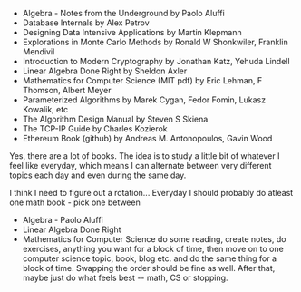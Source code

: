 - Algebra - Notes from the Underground by Paolo Aluffi
- Database Internals by Alex Petrov
- Designing Data Intensive Applications by Martin Klepmann
- Explorations in Monte Carlo Methods by Ronald W Shonkwiler, Franklin Mendivil
- Introduction to Modern Cryptography by Jonathan Katz, Yehuda Lindell
- Linear Algebra Done Right by Sheldon Axler
- Mathematics for Computer Science (MIT pdf) by Eric Lehman, F Thomson, Albert Meyer
- Parameterized Algorithms by Marek Cygan, Fedor Fomin, Lukasz Kowalik, etc
- The Algorithm Design Manual by Steven S Skiena
- The TCP-IP Guide by Charles Kozierok
- Ethereum Book (github) by Andreas M. Antonopoulos, Gavin Wood

Yes, there are a lot of books.
The idea is to study a little bit of whatever I feel like everyday, which means I can alternate between very different topics each day and even during the same day.


I think I need to figure out a rotation...
Everyday I should probably do atleast one math book - pick one between
- Algebra - Paolo Aluffi
- Linear Algebra Done Right
- Mathematics for Computer Science
do some reading, create notes, do exercises, anything you want for a block of time, then move on to one computer science topic, book, blog etc. and do the same thing for a block of time. Swapping the order should be fine as well.
After that, maybe just do what feels best -- math, CS or stopping.
